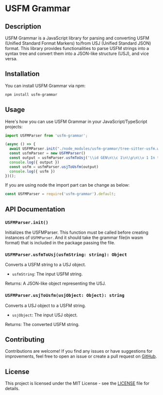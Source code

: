 # USFM Grammar

## Description
USFM Grammar is a JavaScript library for parsing and converting USFM (Unified Standard Format Markers) to/from USJ (Unified Standard JSON) format. This library provides functionalities to parse USFM strings into a syntax tree and convert them into a JSON-like structure (USJ), and vice versa.

## Installation
You can install USFM Grammar via npm:

```bash
npm install usfm-grammar
```

## Usage
Here's how you can use USFM Grammar in your JavaScript/TypeScript projects:

```javascript
import USFMParser from 'usfm-grammar';

(async () => {
  await USFMParser.init("./node_modules/usfm-grammar/tree-sitter-usfm.wasm");
  const usfmParser = new USFMParser()
  const output = usfmParser.usfmToUsj('\\id GEN\n\\c 1\n\\p\n\\v 1 In the begining..\\v 2 more text')
  console.log({ output })
  const usfm = usfmParser.usjToUsfm(output)
  console.log({ usfm })
})();
```

If you are using node the import part can be change as below:
```javascript
const USFMParser = require('usfm-grammar').default;
```


## API Documentation

### `USFMParser.init()`
Initializes the USFMParser. This function must be called before creating instances of `USFMParser`. And it should take the grammar file(in wasm format) that is included in the package passing the file.

### `USFMParser.usfmToUsj(usfmString: string): Object`
Converts a USFM string to a USJ object.

- `usfmString`: The input USFM string.

Returns: A JSON-like object representing the USJ.

### `USFMParser.usjToUsfm(usjObject: Object): string`
Converts a USJ object to a USFM string.

- `usjObject`: The input USJ object.

Returns: The converted USFM string.

## Contributing
Contributions are welcome! If you find any issues or have suggestions for improvements, feel free to open an issue or create a pull request on [GitHub](https://github.com/your-username/usfm-grammar).

## License
This project is licensed under the MIT License - see the [LICENSE](LICENSE) file for details.
